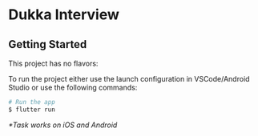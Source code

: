 # Dukka Interview


## Getting Started

This project has no flavors:

To run the project either use the launch configuration in VSCode/Android Studio or use the following commands:

```sh
# Run the app
$ flutter run

```

_\*Task works on iOS and Android_
